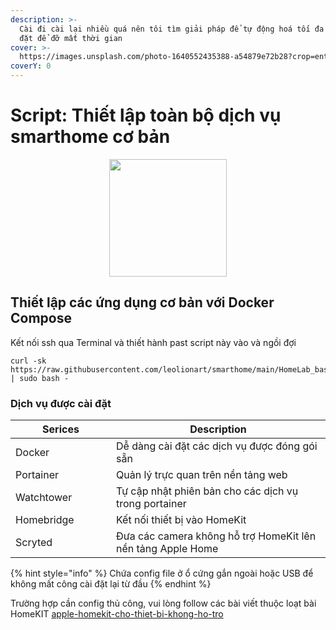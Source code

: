 ```yaml
---
description: >-
  Cài đi cài lại nhiều quá nên tôi tìm giải pháp để tự động hoá tối đa việc cài
  đặt để đỡ mất thời gian
cover: >-
  https://images.unsplash.com/photo-1640552435388-a54879e72b28?crop=entropy&cs=srgb&fm=jpg&ixid=M3wxOTcwMjR8MHwxfHNlYXJjaHw1fHxMaW51eHxlbnwwfHx8fDE3MTY3OTg0OTh8MA&ixlib=rb-4.0.3&q=85
coverY: 0
---
```


# Script: Thiết lập toàn bộ dịch vụ smarthome cơ bản

<div align="center">

<img src="https://user-images.githubusercontent.com/3979615/78016493-9b89a800-7396-11ea-9442-414ad9ffcdf2.png" alt="" width="188">

</div>

## Thiết lập các ứng dụng cơ bản với Docker Compose

Kết nối ssh qua Terminal và thiết hành past script này vào và ngồi đợi

```
curl -sk https://raw.githubusercontent.com/leolionart/smarthome/main/HomeLab_basic_setup.sh | sudo bash -
```

### Dịch vụ được cài đặt

<table><thead><tr><th width="145">Serices</th><th>Description</th></tr></thead><tbody><tr><td>Docker</td><td>Dễ dàng cài đặt các dịch vụ được đóng gói sẵn</td></tr><tr><td>Portainer</td><td>Quản lý trực quan trên nền tảng web</td></tr><tr><td>Watchtower</td><td>Tự cập nhật phiên bản cho các dịch vụ trong portainer</td></tr><tr><td>Homebridge</td><td>Kết nối thiết bị vào HomeKit</td></tr><tr><td>Scryted</td><td>Đưa các camera không hỗ trợ HomeKit lên nền tảng Apple Home</td></tr></tbody></table>

{% hint style="info" %}
Chứa config file ở ổ cứng gắn ngoài hoặc USB để không mất công cài đặt lại từ đầu
{% endhint %}

Trường hợp cần config thủ công, vui lòng follow các bài viết thuộc loạt bài HomeKIT [apple-homekit-cho-thiet-bi-khong-ho-tro](../../.wiki/cai-dat-install/apple-homekit-cho-thiet-bi-khong-ho-tro/ "mention")
